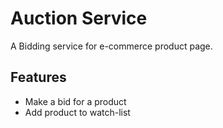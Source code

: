 # Auction Service
A Bidding service for e-commerce product page.

## Features
* Make a bid for a product
* Add product to watch-list
